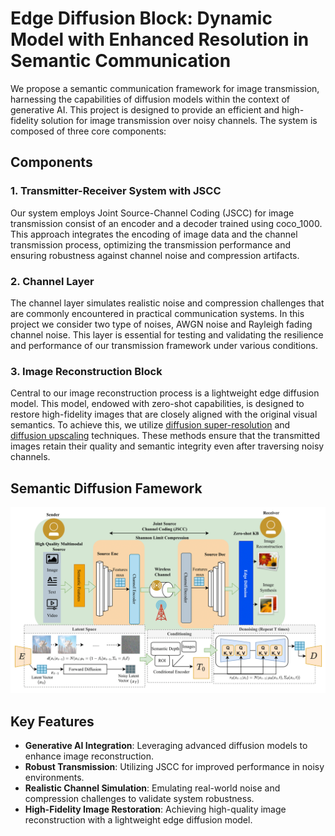 # Edge Diffusion Block: Dynamic Model with Enhanced Resolution in Semantic Communication

We propose a semantic communication framework for image transmission, harnessing the capabilities of diffusion models within the context of generative AI. This project is designed to provide an efficient and high-fidelity solution for image transmission over noisy channels. The system is composed of three core components:

## Components

### 1. Transmitter-Receiver System with JSCC

Our system employs Joint Source-Channel Coding (JSCC) for image transmission consist of an encoder and a decoder trained using coco_1000. This approach integrates the encoding of image data and the channel transmission process, optimizing the transmission performance and ensuring robustness against channel noise and compression artifacts.

### 2. Channel Layer

The channel layer simulates realistic noise and compression challenges that are commonly encountered in practical communication systems. In this project we consider two type of noises, AWGN noise and Rayleigh fading channel noise. This layer is essential for testing and validating the resilience and performance of our transmission framework under various conditions.

### 3. Image Reconstruction Block

Central to our image reconstruction process is a lightweight edge diffusion model. This model, endowed with zero-shot capabilities, is designed to restore high-fidelity images that are closely aligned with the original visual semantics. To achieve this, we utilize [diffusion super-resolution](https://huggingface.co/CompVis/ldm-super-resolution-4x-openimages) and [diffusion upscaling](https://huggingface.co/stabilityai/stable-diffusion-x4-upscaler) techniques. These methods ensure that the transmitted images retain their quality and semantic integrity even after traversing noisy channels.

## Semantic Diffusion Famework

![Framework](semantic_diffusion_block_framework.png)


## Key Features

- **Generative AI Integration**: Leveraging advanced diffusion models to enhance image reconstruction.
- **Robust Transmission**: Utilizing JSCC for improved performance in noisy environments.
- **Realistic Channel Simulation**: Emulating real-world noise and compression challenges to validate system robustness.
- **High-Fidelity Image Restoration**: Achieving high-quality image reconstruction with a lightweight edge diffusion model.
